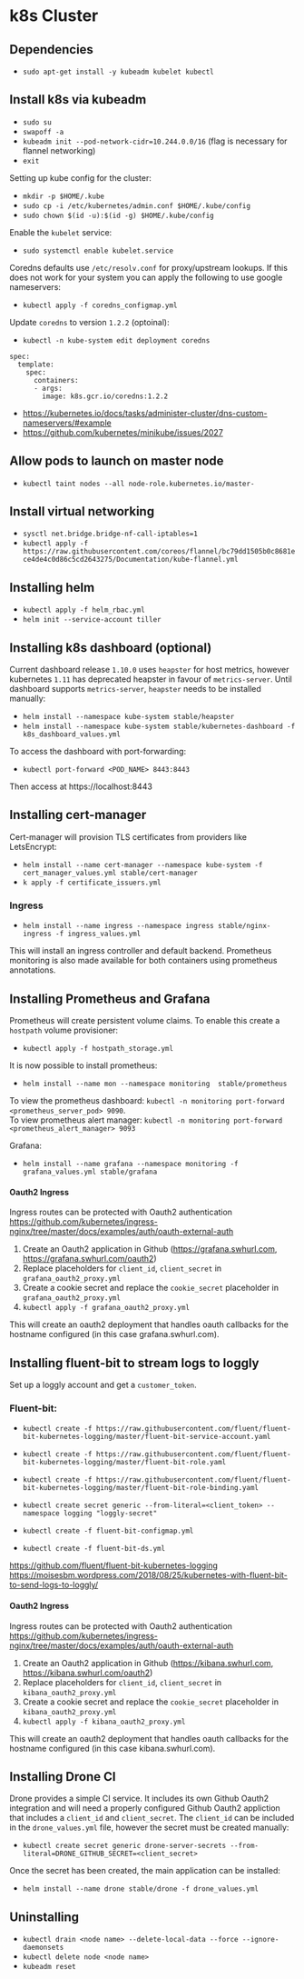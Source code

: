 # k8s Cluster

## Dependencies

- `sudo apt-get install -y kubeadm kubelet kubectl`

## Install k8s via kubeadm

- `sudo su`
- `swapoff -a`
- `kubeadm init --pod-network-cidr=10.244.0.0/16` (flag is necessary for flannel networking)
- `exit`

Setting up kube config for the cluster:

- `mkdir -p $HOME/.kube`
- `sudo cp -i /etc/kubernetes/admin.conf $HOME/.kube/config`
- `sudo chown $(id -u):$(id -g) $HOME/.kube/config`

Enable the `kubelet` service:

- `sudo systemctl enable kubelet.service`

Coredns defaults use `/etc/resolv.conf` for proxy/upstream lookups. If this does not work for your system you can apply the following to use google nameservers:

- `kubectl apply -f coredns_configmap.yml`

Update `coredns` to version `1.2.2` (optoinal):

- `kubectl -n kube-system edit deployment coredns`

```
spec:
  template:
    spec:
      containers:
      - args:
        image: k8s.gcr.io/coredns:1.2.2
```

- https://kubernetes.io/docs/tasks/administer-cluster/dns-custom-nameservers/#example
- https://github.com/kubernetes/minikube/issues/2027
      
## Allow pods to launch on master node

- `kubectl taint nodes --all node-role.kubernetes.io/master-`
      
## Install virtual networking

- `sysctl net.bridge.bridge-nf-call-iptables=1`
- `kubectl apply -f https://raw.githubusercontent.com/coreos/flannel/bc79dd1505b0c8681ece4de4c0d86c5cd2643275/Documentation/kube-flannel.yml`

## Installing helm

- `kubectl apply -f helm_rbac.yml`
- `helm init --service-account tiller`

## Installing k8s dashboard (optional)

Current dashboard release `1.10.0` uses `heapster` for host metrics, however kubernetes `1.11` has deprecated heapster in favour of `metrics-server`. Until dashboard supports `metrics-server`, `heapster` needs to be installed manually:

- `helm install --namespace kube-system stable/heapster`
- `helm install --namespace kube-system stable/kubernetes-dashboard -f k8s_dashboard_values.yml`

To access the dashboard with port-forwarding:

- `kubectl port-forward <POD_NAME> 8443:8443`

Then access at https://localhost:8443

## Installing cert-manager

Cert-manager will provision TLS certificates from providers like LetsEncrypt:

- `helm install --name cert-manager --namespace kube-system -f cert_manager_values.yml stable/cert-manager`
- `k apply -f certificate_issuers.yml`

### Ingress

- `helm install --name ingress --namespace ingress stable/nginx-ingress -f ingress_values.yml`

This will install an ingress controller and default backend. Prometheus monitoring is also made available for both containers using prometheus annotations.

## Installing Prometheus and Grafana

Prometheus will create persistent volume claims. To enable this create a `hostpath` volume provisioner:

- `kubectl apply -f hostpath_storage.yml`

It is now possible to install prometheus:

- `helm install --name mon --namespace monitoring  stable/prometheus`

To view the prometheus dashboard: `kubectl -n monitoring port-forward <prometheus_server_pod> 9090`.  
To view prometheus alert manager: `kubectl -n monitoring port-forward <prometheus_alert_manager> 9093`

Grafana:

- `helm install --name grafana --namespace monitoring -f grafana_values.yml stable/grafana`

#### Oauth2 Ingress

Ingress routes can be protected with Oauth2 authentication https://github.com/kubernetes/ingress-nginx/tree/master/docs/examples/auth/oauth-external-auth

1. Create an Oauth2 application in Github (https://grafana.swhurl.com, https://grafana.swhurl.com/oauth2)
2. Replace placeholders for `client_id`, `client_secret` in `grafana_oauth2_proxy.yml`
3. Create a cookie secret and replace the `cookie_secret` placeholder in `grafana_oauth2_proxy.yml`
4. `kubectl apply -f grafana_oauth2_proxy.yml`

This will create an oauth2 deployment that handles oauth callbacks for the hostname configured (in this case grafana.swhurl.com).

## Installing fluent-bit to stream logs to loggly

Set up a loggly account and get a `customer_token`.

### Fluent-bit:

- `kubectl create -f https://raw.githubusercontent.com/fluent/fluent-bit-kubernetes-logging/master/fluent-bit-service-account.yaml`
- `kubectl create -f https://raw.githubusercontent.com/fluent/fluent-bit-kubernetes-logging/master/fluent-bit-role.yaml`
- `kubectl create -f https://raw.githubusercontent.com/fluent/fluent-bit-kubernetes-logging/master/fluent-bit-role-binding.yaml`
- `kubectl create secret generic --from-literal=<client_token> --namespace logging "loggly-secret"`

- `kubectl create -f fluent-bit-configmap.yml`
- `kubectl create -f fluent-bit-ds.yml`

https://github.com/fluent/fluent-bit-kubernetes-logging
https://moisesbm.wordpress.com/2018/08/25/kubernetes-with-fluent-bit-to-send-logs-to-loggly/


#### Oauth2 Ingress

Ingress routes can be protected with Oauth2 authentication https://github.com/kubernetes/ingress-nginx/tree/master/docs/examples/auth/oauth-external-auth

1. Create an Oauth2 application in Github (https://kibana.swhurl.com, https://kibana.swhurl.com/oauth2)
2. Replace placeholders for `client_id`, `client_secret` in `kibana_oauth2_proxy.yml`
3. Create a cookie secret and replace the `cookie_secret` placeholder in `kibana_oauth2_proxy.yml`
4. `kubectl apply -f kibana_oauth2_proxy.yml`

This will create an oauth2 deployment that handles oauth callbacks for the hostname configured (in this case kibana.swhurl.com).

## Installing Drone CI

Drone provides a simple CI service. It includes its own Github Oauth2 integration and will need a properly configured Github Oauth2 appliction that includes a `client_id` and `client_secret`. The `client_id` can be included in the `drone_values.yml` file, however the secret must be created manually:

- `kubectl create secret generic drone-server-secrets --from-literal=DRONE_GITHUB_SECRET=<client_secret>`

Once the secret has been created, the main application can be installed:

- `helm install --name drone stable/drone -f drone_values.yml`

## Uninstalling

- `kubectl drain <node name> --delete-local-data --force --ignore-daemonsets`
- `kubectl delete node <node name>`
- `kubeadm reset`

